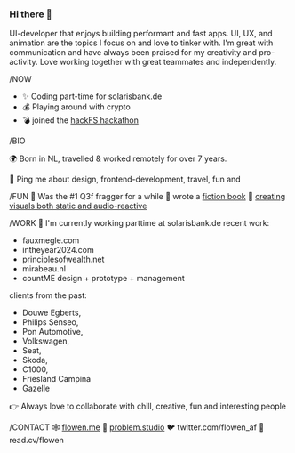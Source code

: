 ### Hi there 👋

UI-developer that enjoys building performant and fast apps. UI, UX, and animation are the topics I focus on and love to tinker with. I'm great with communication and have always been praised for my creativity and pro-activity. Love working together with great teammates and independently.

/NOW
- ✨ Coding part-time for solarisbank.de
- 💰 Playing around with crypto
- 💣 joined the [hackFS hackathon](https://ethglobal.tv/)

/BIO

🌍 Born in NL, travelled &amp; worked remotely for over 7 years. 

💬 Ping me about design, frontend-development, travel, fun and 

/FUN
🔫 Was the #1 Q3f fragger for a while
📕 wrote a [fiction book](https://shinbyeong.com)
💙 [creating visuals both static and audio-reactive](https://instagram.com/flowen_af)


/WORK
🏢 I'm currently working parttime at solarisbank.de
recent work:
- fauxmegle.com 
- intheyear2024.com
- principlesofwealth.net
- mirabeau.nl
- countME design + prototype + management

clients from the past:
- Douwe Egberts,
- Philips Senseo,
- Pon Automotive,
- Volkswagen,
- Seat,
- Skoda,
- C1000,
- Friesland Campina
- Gazelle

👉 Always love to collaborate with chill, creative, fun and interesting people


/CONTACT
🕸️ [flowen.me](https://flowen.me)
💙 [problem.studio](https://problem.studio)
🐦 twitter.com/flowen_af
📝 read.cv/flowen
